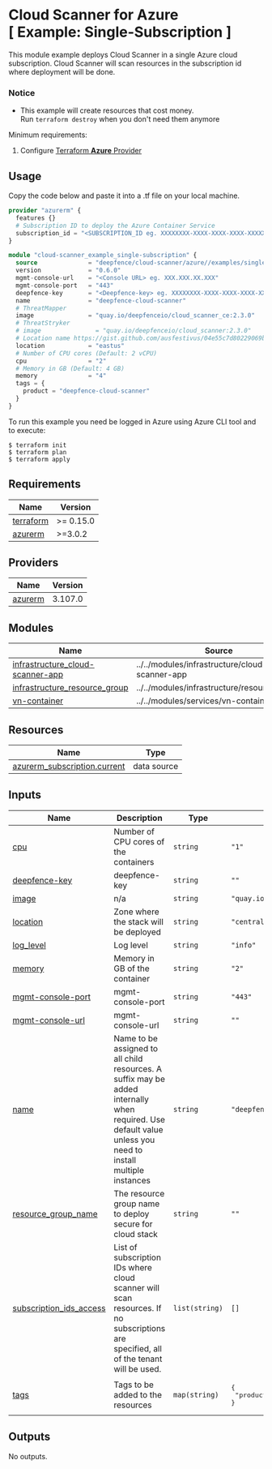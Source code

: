 # Cloud Scanner for Azure<br/>[ Example: Single-Subscription ]

This module example deploys Cloud Scanner in a single Azure cloud subscription. Cloud Scanner will scan resources in the subscription id where deployment will be done.

### Notice

* This example will create resources that cost money.<br/>Run `terraform destroy` when you don't need them anymore

Minimum requirements:

1. Configure [Terraform **Azure** Provider](https://registry.terraform.io/providers/hashicorp/azurerm/latest/docs)

## Usage

Copy the code below and paste it into a .tf file on your local machine.

```terraform
provider "azurerm" {
  features {}
  # Subscription ID to deploy the Azure Container Service
  subscription_id = "<SUBSCRIPTION_ID eg. XXXXXXXX-XXXX-XXXX-XXXX-XXXXXXXXXXXX>"
}

module "cloud-scanner_example_single-subscription" {
  source              = "deepfence/cloud-scanner/azure//examples/single-subscription"
  version             = "0.6.0"
  mgmt-console-url    = "<Console URL> eg. XXX.XXX.XX.XXX"
  mgmt-console-port   = "443"
  deepfence-key       = "<Deepfence-key> eg. XXXXXXXX-XXXX-XXXX-XXXX-XXXXXXXXXXXX"
  name                = "deepfence-cloud-scanner"
  # ThreatMapper
  image               = "quay.io/deepfenceio/cloud_scanner_ce:2.3.0"
  # ThreatStryker
  # image               = "quay.io/deepfenceio/cloud_scanner:2.3.0"
  # Location name https://gist.github.com/ausfestivus/04e55c7d80229069bf3bc75870630ec8#results
  location            = "eastus"
  # Number of CPU cores (Default: 2 vCPU)
  cpu                 = "2"
  # Memory in GB (Default: 4 GB)
  memory              = "4"
  tags = {
    product = "deepfence-cloud-scanner"
  }
}
```

To run this example you need be logged in Azure using Azure CLI tool and to execute:

```shell
$ terraform init
$ terraform plan
$ terraform apply
```

## Requirements

| Name | Version |
|------|---------|
| <a name="requirement_terraform"></a> [terraform](#requirement\_terraform) | >= 0.15.0 |
| <a name="requirement_azurerm"></a> [azurerm](#requirement\_azurerm) | >=3.0.2 |

## Providers

| Name | Version |
|------|---------|
| <a name="provider_azurerm"></a> [azurerm](#provider\_azurerm) | 3.107.0 |

## Modules

| Name | Source | Version |
|------|--------|---------|
| <a name="module_infrastructure_cloud-scanner-app"></a> [infrastructure\_cloud-scanner-app](#module\_infrastructure\_cloud-scanner-app) | ../../modules/infrastructure/cloud-scanner-app | n/a |
| <a name="module_infrastructure_resource_group"></a> [infrastructure\_resource\_group](#module\_infrastructure\_resource\_group) | ../../modules/infrastructure/resource_group | n/a |
| <a name="module_vn-container"></a> [vn-container](#module\_vn-container) | ../../modules/services/vn-container | n/a |

## Resources

| Name | Type |
|------|------|
| [azurerm_subscription.current](https://registry.terraform.io/providers/hashicorp/azurerm/latest/docs/data-sources/subscription) | data source |

## Inputs

| Name | Description | Type | Default | Required |
|------|-------------|------|---------|:--------:|
| <a name="input_cpu"></a> [cpu](#input\_cpu) | Number of CPU cores of the containers | `string` | `"1"` | no |
| <a name="input_deepfence-key"></a> [deepfence-key](#input\_deepfence-key) | deepfence-key | `string` | `""` | no |
| <a name="input_image"></a> [image](#input\_image) | n/a | `string` | `"quay.io/deepfenceio/cloud_scanner_ce:2.3.0"` | no |
| <a name="input_location"></a> [location](#input\_location) | Zone where the stack will be deployed | `string` | `"centralus"` | no |
| <a name="input_log_level"></a> [log\_level](#input\_log\_level) | Log level | `string` | `"info"` | no |
| <a name="input_memory"></a> [memory](#input\_memory) | Memory in GB of the container | `string` | `"2"` | no |
| <a name="input_mgmt-console-port"></a> [mgmt-console-port](#input\_mgmt-console-port) | mgmt-console-port | `string` | `"443"` | no |
| <a name="input_mgmt-console-url"></a> [mgmt-console-url](#input\_mgmt-console-url) | mgmt-console-url | `string` | `""` | no |
| <a name="input_name"></a> [name](#input\_name) | Name to be assigned to all child resources. A suffix may be added internally when required. Use default value unless you need to install multiple instances | `string` | `"deepfence-cloud-scanner"` | no |
| <a name="input_resource_group_name"></a> [resource\_group\_name](#input\_resource\_group\_name) | The resource group name to deploy secure for cloud stack | `string` | `""` | no |
| <a name="input_subscription_ids_access"></a> [subscription\_ids\_access](#input\_subscription\_ids\_access) | List of subscription IDs where cloud scanner will scan resources. If no subscriptions are specified, all of the tenant will be used. | `list(string)` | `[]` | no |
| <a name="input_tags"></a> [tags](#input\_tags) | Tags to be added to the resources | `map(string)` | <pre>{<br>  "product": "deepfence-cloud-scanner"<br>}</pre> | no |

## Outputs

No outputs.

